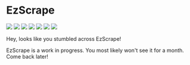 # EzScrape

<img src="https://cdn.rawgit.com/sindresorhus/awesome/d7305f38d29fed78fa85652e3a63e154dd8e8829/media/badge.svg"> <img src="https://img.shields.io/github/stars/Code1Tech/EzScrape?style=social"> <img src="https://img.shields.io/github/forks/Code1Tech/EzScrape?style=social"> <img src="https://img.shields.io/github/repo-size/Code1Tech/EzScrape"> <img src="https://img.shields.io/github/license/Code1Tech/EzScrape"> <img src="https://img.shields.io/badge/platform-any-success.svg"> <img src="https://img.shields.io/badge/version-1.0-yellow">  
  
Hey, looks like you stumbled across EzScrape!  
  
EzScrape is a work in progress. You most likely won't see it for a month.  
Come back later!
